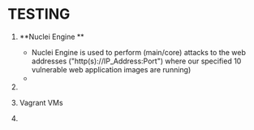 # TESTING



1. **Nuclei Engine **
   - Nuclei Engine is used to perform (main/core) attacks to the web addresses ("http(s)://IP_Address:Port") where our specified 10 vulnerable web      application images are running)
   - 
3. 
4. Vagrant VMs 


2.
   
